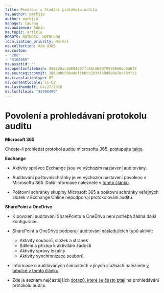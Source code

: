 ```yaml
---
title: Povolení a hledání protokolu auditu
ms.author: markjjo
author: markjjo
manager: lauraw
ms.audience: Admin
ms.topic: article
ROBOTS: NOINDEX, NOFOLLOW
localization_priority: Normal
ms.collection: Adm_O365
ms.custom:
- "286"
- "3100005"
ms.assetid: ''
ms.openlocfilehash: 858228acdd884257fc68ceb99799a08e9cc0a0f8
ms.sourcegitcommit: 286000b588adef1bbbb28337a9d9e087ec783fa2
ms.translationtype: MT
ms.contentlocale: cs-CZ
ms.lasthandoff: 04/27/2020
ms.locfileid: "43908409"
---
```

# <a name="enable-and-search-the-audit-log"></a>Povolení a prohledávaní protokolu auditu

**Microsoft 365**

Chcete-li prohledat protokol auditu microsoftu 365, postupujte [takto](https://docs.microsoft.com/office365/securitycompliance/search-the-audit-log-in-security-and-compliance#search-the-audit-log).

**Exchange**

- Aktivity správce Exchange jsou ve výchozím nastavení auditovány.

- Auditování poštovníschránky je ve výchozím nastavení povoleno v Microsoftu 365. Další informace naleznete v [tomto článku](https://docs.microsoft.com/office365/securitycompliance/enable-mailbox-auditing).

- Poštovní schránky skupiny Microsoft 365 a poštovní schránky veřejných složek v Exchange Online nepodporují protokolování auditu.

**SharePoint a OneDrive**

- K povolení auditování SharePointu a OneDrivu není potřeba žádná další konfigurace.

- SharePoint a OneDrive podporují auditování následujících typů aktivit:

    - Aktivity souborů, složek a stránek
    - Sdílení a přístup k aktivitám žádostí
    - Aktivity správy lokality
    - Aktivity synchronizace souborů

- Informace o auditovaných činnostech v jiných službách naleznete [v tabulce v tomto článku](https://docs.microsoft.com/office365/securitycompliance/search-the-audit-log-in-security-and-compliance#audited-activities).

- Zde je seznam nejčastějších [dotazů, které se často ptají](https://docs.microsoft.com/office365/securitycompliance/search-the-audit-log-in-security-and-compliance#frequently-asked-questions) na prohledávání protokolu auditu.